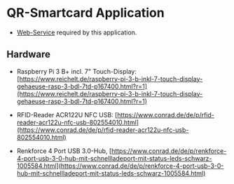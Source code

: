 # QR-Smartcard Application

- [Web-Service](https://github.com/thorsten-l/sonia-webapp-qr-travel) required by this application.

## Hardware

- Raspberry Pi 3 B+ incl. 7" Touch-Display: [https://www.reichelt.de/raspberry-pi-3-b-inkl-7-touch-display-gehaeuse-rasp-3-bdl-7td-p167400.html?r=1](https://www.reichelt.de/raspberry-pi-3-b-inkl-7-touch-display-gehaeuse-rasp-3-bdl-7td-p167400.html?r=1)

- RFID-Reader ACR122U NFC USB: [https://www.conrad.de/de/p/rfid-reader-acr122u-nfc-usb-802554010.html](https://www.conrad.de/de/p/rfid-reader-acr122u-nfc-usb-802554010.html)

- Renkforce 4 Port USB 3.0-Hub, [https://www.conrad.de/de/p/renkforce-4-port-usb-3-0-hub-mit-schnellladeport-mit-status-leds-schwarz-1005584.html](https://www.conrad.de/de/p/renkforce-4-port-usb-3-0-hub-mit-schnellladeport-mit-status-leds-schwarz-1005584.html)
